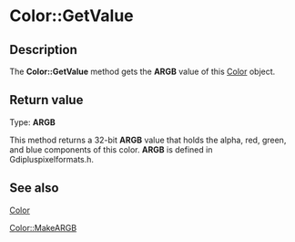 # Color::GetValue

## Description

The **Color::GetValue** method gets the **ARGB** value of this [Color](https://learn.microsoft.com/windows/desktop/api/gdipluscolor/nl-gdipluscolor-color) object.

## Return value

Type: **ARGB**

This method returns a 32-bit **ARGB** value that holds the alpha, red, green, and blue components of this color. **ARGB** is defined in Gdipluspixelformats.h.

## See also

[Color](https://learn.microsoft.com/windows/desktop/api/gdipluscolor/nl-gdipluscolor-color)

[Color::MakeARGB](https://learn.microsoft.com/windows/desktop/api/gdipluscolor/nf-gdipluscolor-color-makeargb)
